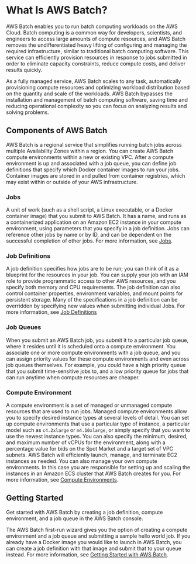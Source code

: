 # What Is AWS Batch?<a name="what-is-batch"></a>

AWS Batch enables you to run batch computing workloads on the AWS Cloud\. Batch computing is a common way for developers, scientists, and engineers to access large amounts of compute resources, and AWS Batch removes the undifferentiated heavy lifting of configuring and managing the required infrastructure, similar to traditional batch computing software\. This service can efficiently provision resources in response to jobs submitted in order to eliminate capacity constraints, reduce compute costs, and deliver results quickly\.

As a fully managed service, AWS Batch scales to any task, automatically provisioning compute resources and optimizing workload distribution based on the quantity and scale of the workloads\. AWS Batch bypasses the installation and management of batch computing software, saving time and reducing operational complexity so you can focus on analyzing results and solving problems\.

## Components of AWS Batch<a name="batch_components"></a>

AWS Batch is a regional service that simplifies running batch jobs across multiple Availability Zones within a region\. You can create AWS Batch compute environments within a new or existing VPC\. After a compute environment is up and associated with a job queue, you can define job definitions that specify which Docker container images to run your jobs\. Container images are stored in and pulled from container registries, which may exist within or outside of your AWS infrastructure\.

### Jobs<a name="component_job"></a>

A unit of work \(such as a shell script, a Linux executable, or a Docker container image\) that you submit to AWS Batch\. It has a name, and runs as a containerized application on an Amazon EC2 instance in your compute environment, using parameters that you specify in a job definition\. Jobs can reference other jobs by name or by ID, and can be dependent on the successful completion of other jobs\. For more information, see [Jobs](jobs.md)\.

### Job Definitions<a name="component_job_definition"></a>

A job definition specifies how jobs are to be run; you can think of it as a blueprint for the resources in your job\. You can supply your job with an IAM role to provide programmatic access to other AWS resources, and you specify both memory and CPU requirements\. The job definition can also control container properties, environment variables, and mount points for persistent storage\. Many of the specifications in a job definition can be overridden by specifying new values when submitting individual Jobs\. For more information, see [Job Definitions](job_definitions.md)

### Job Queues<a name="component_job_queue"></a>

When you submit an AWS Batch job, you submit it to a particular job queue, where it resides until it is scheduled onto a compute environment\. You associate one or more compute environments with a job queue, and you can assign priority values for these compute environments and even across job queues themselves\. For example, you could have a high priority queue that you submit time\-sensitive jobs to, and a low priority queue for jobs that can run anytime when compute resources are cheaper\.

### Compute Environment<a name="component_compute_environment"></a>

A compute environment is a set of managed or unmanaged compute resources that are used to run jobs\. Managed compute environments allow you to specify desired instance types at several levels of detail\. You can set up compute environments that use a particular type of instance, a particular model such as `c4.2xlarge` or `m4.10xlarge`, or simply specify that you want to use the newest instance types\. You can also specify the minimum, desired, and maximum number of vCPUs for the environment, along with a percentage value for bids on the Spot Market and a target set of VPC subnets\. AWS Batch will efficiently launch, manage, and terminate EC2 instances as needed\. You can also manage your own compute environments\. In this case you are responsible for setting up and scaling the instances in an Amazon ECS cluster that AWS Batch creates for you\. For more information, see [Compute Environments](compute_environments.md)\.

## Getting Started<a name="intro_getting_started"></a>

Get started with AWS Batch by creating a job definition, compute environment, and a job queue in the AWS Batch console\. 

The AWS Batch first\-run wizard gives you the option of creating a compute environment and a job queue and submitting a sample hello world job\. If you already have a Docker image you would like to launch in AWS Batch, you can create a job definition with that image and submit that to your queue instead\. For more information, see [Getting Started with AWS Batch](Batch_GetStarted.md)\.
